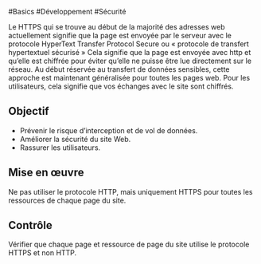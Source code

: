 
#Basics #Développement #Sécurité

Le HTTPS qui se trouve au début de la majorité des adresses web actuellement signifie que la page est envoyée par le serveur avec le protocole HyperText Transfer Protocol Secure ou « protocole de transfert hypertextuel sécurisé » Cela signifie que la page est envoyée avec http et qu’elle est chiffrée pour éviter qu’elle ne puisse être lue directement sur le réseau. Au début réservée au transfert de données sensibles, cette approche est maintenant généralisée pour toutes les pages web. Pour les utilisateurs, cela signifie que vos échanges avec le site sont chiffrés.

Objectif
--------

*   Prévenir le risque d’interception et de vol de données.
*   Améliorer la sécurité du site Web.
*   Rassurer les utilisateurs.

Mise en œuvre
-------------

Ne pas utiliser le protocole HTTP, mais uniquement HTTPS pour toutes les ressources de chaque page du site.

Contrôle
--------

Vérifier que chaque page et ressource de page du site utilise le protocole HTTPS et non HTTP.
